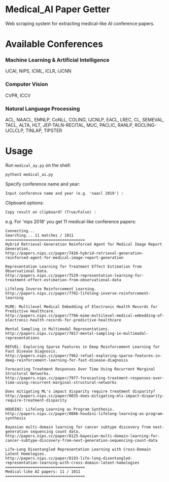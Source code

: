 # Medical_AI Paper Getter
Web scraping system for extracting medical-like AI conference papers.

# Available Conferences
### Machine Learning & Artificial Intelligence
IJCAI, NIPS, ICML, ICLR, IJCNN
### Computer Vision
CVPR, ICCV
### Natural Language Processing
ACL, NAACL, EMNLP, CoNLL, COLING, IJCNLP, EACL, LREC, CL, SEMEVAL, TACL, ALTA, HLT, JEP-TALN-RECITAL, MUC, PACLIC, RANLP, ROCLING-IJCLCLP, TINLAP, TIPSTER

# Usage
Run `medical_ay.py` on the shell:
```
python3 medical_ai.py
```

Specify conference name and year:
```
Input conference name and year (e.g. 'naacl 2019') : 
```

Clipboard options:
```
Copy result on clipboard? (True/False) :
```

e.g. For 'nips 2018' you get 11 medical-like conference papers:
```
Connecting...
Searching... 11 matches / 1011
===================================
Hybrid Retrieval-Generation Reinforced Agent for Medical Image Report Generation.
http://papers.nips.cc/paper/7426-hybrid-retrieval-generation-reinforced-agent-for-medical-image-report-generation

Representation Learning for Treatment Effect Estimation from Observational Data.
http://papers.nips.cc/paper/7529-representation-learning-for-treatment-effect-estimation-from-observational-data

Lifelong Inverse Reinforcement Learning.
http://papers.nips.cc/paper/7702-lifelong-inverse-reinforcement-learning

MiME: Multilevel Medical Embedding of Electronic Health Records for Predictive Healthcare.
http://papers.nips.cc/paper/7706-mime-multilevel-medical-embedding-of-electronic-health-records-for-predictive-healthcare

Mental Sampling in Multimodal Representations.
http://papers.nips.cc/paper/7817-mental-sampling-in-multimodal-representations

REFUEL: Exploring Sparse Features in Deep Reinforcement Learning for Fast Disease Diagnosis.
http://papers.nips.cc/paper/7962-refuel-exploring-sparse-features-in-deep-reinforcement-learning-for-fast-disease-diagnosis

Forecasting Treatment Responses Over Time Using Recurrent Marginal Structural Networks.
http://papers.nips.cc/paper/7977-forecasting-treatment-responses-over-time-using-recurrent-marginal-structural-networks

Does mitigating ML's impact disparity require treatment disparity?
http://papers.nips.cc/paper/8035-does-mitigating-mls-impact-disparity-require-treatment-disparity

HOUDINI: Lifelong Learning as Program Synthesis.
http://papers.nips.cc/paper/8086-houdini-lifelong-learning-as-program-synthesis

Bayesian multi-domain learning for cancer subtype discovery from next-generation sequencing count data.
http://papers.nips.cc/paper/8125-bayesian-multi-domain-learning-for-cancer-subtype-discovery-from-next-generation-sequencing-count-data

Life-Long Disentangled Representation Learning with Cross-Domain Latent Homologies.
http://papers.nips.cc/paper/8193-life-long-disentangled-representation-learning-with-cross-domain-latent-homologies
===================================
Medical-like AI papers: 11 / 1011
===================================
```
